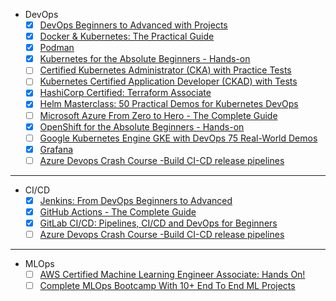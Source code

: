 - DevOps
  - [x] [DevOps Beginners to Advanced with Projects](https://www.udemy.com/course/decodingdevops)
  - [x] [Docker & Kubernetes: The Practical Guide](https://www.udemy.com/course/docker-kubernetes-the-practical-guide)
  - [x] [Podman](https://www.youtube.com/watch?v=YXfA5O5Mr18&ab_channel=AmadeusforDevelopers)
  - [x] [Kubernetes for the Absolute Beginners - Hands-on](https://www.udemy.com/course/learn-kubernetes/)
  - [ ] [Certified Kubernetes Administrator (CKA) with Practice Tests](https://www.udemy.com/course/certified-kubernetes-administrator-with-practice-tests)
  - [ ] [Kubernetes Certified Application Developer (CKAD) with Tests](https://www.udemy.com/course/certified-kubernetes-application-developer)
  - [x] [HashiCorp Certified: Terraform Associate](https://www.udemy.com/course/terraform-beginner-to-advanced)
  - [x] [Helm Masterclass: 50 Practical Demos for Kubernetes DevOps](https://www.udemy.com/course/helm-masterclass-50-practical-demos-for-kubernetes-devops)
  - [ ] [Microsoft Azure From Zero to Hero - The Complete Guide](https://www.udemy.com/course/microsoft-azure-from-zero-to-hero-the-complete-guide)
  - [x] [OpenShift for the Absolute Beginners - Hands-on](https://www.udemy.com/course/learn-openshift)
  - [ ] [Google Kubernetes Engine GKE with DevOps 75 Real-World Demos](https://www.udemy.com/course/gcp-google-kubernetes-engine-gke-with-devops)
  - [x] [Grafana](https://youtu.be/w-c3KYKQQfs?si=WvQt55G12T5t0-WQ)
  - [ ] [Azure Devops Crash Course -Build CI-CD release pipelines](https://www.udemy.com/course/azure-devops-fundamental)

---
- CI/CD
  - [x] [Jenkins: From DevOps Beginners to Advanced](https://www.udemy.com/course/decodingdevops)
  - [x] [GitHub Actions - The Complete Guide](https://www.udemy.com/course/github-actions-the-complete-guide)
  - [x] [GitLab CI/CD: Pipelines, CI/CD and DevOps for Beginners](https://www.udemy.com/course/gitlab-ci-pipelines-ci-cd-and-devops-for-beginners)
  - [ ] [Azure Devops Crash Course -Build CI-CD release pipelines](https://www.udemy.com/course/azure-devops-fundamental)
---

- MLOps
  - [ ] [AWS Certified Machine Learning Engineer Associate: Hands On!](https://www.udemy.com/course/aws-certified-machine-learning-engineer-associate-mla-c01)
  - [ ] [Complete MLOps Bootcamp With 10+ End To End ML Projects](https://www.udemy.com/course/complete-mlops-bootcamp-with-10-end-to-end-ml-projects)